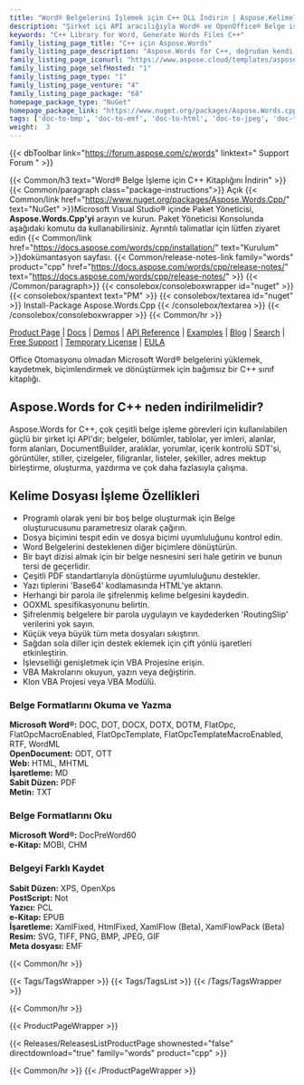 ```yaml
---
title: "Word® Belgelerini İşlemek için C++ DLL İndirin | Aspose.Kelimeler"
description: "Şirket içi API aracılığıyla Word® ve OpenOffice® Belge işleme görevlerini gerçekleştirmek için sınıf kitaplığını içeren C++ DLL'lerini indirin. Yükleyin, düzenleyin, oluşturun, yazdırın ve dönüştürün."
keywords: "C++ Library for Word, Generate Words Files C++"
family_listing_page_title: "C++ için Aspose.Words"
family_listing_page_description: "Aspose.Words for C++, doğrudan kendi C++ uygulamalarınız içinde, belge oluşturma ve işleme dahil olmak üzere çok çeşitli belge işleme görevlerini gerçekleştirmenizi sağlayan gelişmiş bir Word belge işleme kitaplığıdır."
family_listing_page_iconurl: "https://www.aspose.cloud/templates/aspose/App_Themes/V3/images/words/272x272/aspose_words-for-cpp.png"
family_listing_page_selfHosted: "1"
family_listing_page_type: "1"
family_listing_page_venture: "4"
family_listing_page_package: "68"
homepage_package_type: "NuGet"
homepage_package_link: "https://www.nuget.org/packages/Aspose.Words.cpp"
tags: ['doc-to-bmp', 'doc-to-emf', 'doc-to-html', 'doc-to-jpeg', 'doc-to-pdf', 'doc-to-png', 'doc-to-postscript', 'doc-to-ps', 'docx-to-epub', 'docx-to-gif', 'docx-to-html', 'docx-to-markdown', 'docx-to-md', 'docx-to-mhtml', 'docx-to-pcl', 'docx-to-pdf', 'word-to-bmp', 'word-to-emf', 'word-to-epub', 'word-to-gif', 'word-to-html', 'word-to-jpeg', 'word-to-markdown', 'word-to-md', 'word-to-mhtml', 'word-to-pcl', 'word-to-pdf', 'word-to-png', 'word-to-postscript', 'word-to-ps']
weight:  3
---
```


{{< dbToolbar link="https://forum.aspose.com/c/words" linktext=" Support Forum " >}}

{{< Common/h3 text="Word® Belge İşleme için C++ Kitaplığını İndirin"  >}}
{{< Common/paragraph class="package-instructions">}}
Açık
{{< Common/link href="https://www.nuget.org/packages/Aspose.Words.Cpp/" text="NuGet"  >}}Microsoft Visual Studio® içinde Paket Yöneticisi, <b>Aspose.Words.Cpp'yi</b> arayın ve kurun. Paket Yöneticisi Konsolunda aşağıdaki komutu da kullanabilirsiniz. Ayrıntılı talimatlar için lütfen ziyaret edin
{{< Common/link href="https://docs.aspose.com/words/cpp/installation/" text="Kurulum"  >}}dokümantasyon sayfası.
{{< Common/release-notes-link family="words" product="cpp" href="https://docs.aspose.com/words/cpp/release-notes/" text="https://docs.aspose.com/words/cpp/release-notes/"  >}}
{{< /Common/paragraph>}}
{{< consolebox/consoleboxwrapper id="nuget" >}}
       {{< consolebox/spantext text="PM" >}}
       {{< consolebox/textarea id="nuget" >}} Install-Package Aspose.Words.Cpp {{< /consolebox/textarea >}}
{{< /consolebox/consoleboxwrapper >}}
{{< Common/hr >}}

[Product Page](https://products.aspose.com/pdf/cpp/) | [Docs](https://docs.aspose.com/pdf/cpp/) | [Demos](https://products.aspose.app/pdf/family) | [API Reference](https://reference.aspose.com/pdf/cpp) | [Examples](https://github.com/aspose-pdf/Aspose.Pdf-for-C) | [Blog](https://blog.aspose.com/category/pdf/) | [Search](https://search.aspose.com/) | [Free Support](https://forum.aspose.com/c/pdf) | [Temporary License](https://purchase.aspose.com/temporary-license) | [EULA](https://about.aspose.com/legal/eula/)

Office Otomasyonu olmadan Microsoft Word® belgelerini yüklemek, kaydetmek, biçimlendirmek ve dönüştürmek için bağımsız bir C++ sınıf kitaplığı.

## Aspose.Words for C++ neden indirilmelidir?

Aspose.Words for C++, çok çeşitli belge işleme görevleri için kullanılabilen güçlü bir şirket içi API'dir; belgeler, bölümler, tablolar, yer imleri, alanlar, form alanları, DocumentBuilder, aralıklar, yorumlar, içerik kontrolü SDT'si, görüntüler, stiller, çizelgeler, filigranlar, listeler, şekiller, adres mektup birleştirme, oluşturma, yazdırma ve çok daha fazlasıyla çalışma.

## Kelime Dosyası İşleme Özellikleri

- Programlı olarak yeni bir boş belge oluşturmak için Belge oluşturucusunu parametresiz olarak çağırın.
- Dosya biçimini tespit edin ve dosya biçimi uyumluluğunu kontrol edin.
- Word Belgelerini desteklenen diğer biçimlere dönüştürün.
- Bir bayt dizisi almak için bir belge nesnesini seri hale getirin ve bunun tersi de geçerlidir.
- Çeşitli PDF standartlarıyla dönüştürme uyumluluğunu destekler.
- Yazı tiplerini 'Base64' kodlamasında HTML'ye aktarın.
- Herhangi bir parola ile şifrelenmiş kelime belgesini kaydedin.
- OOXML spesifikasyonunu belirtin.
- Şifrelenmiş belgelere bir parola uygulayın ve kaydederken 'RoutingSlip' verilerini yok sayın.
- Küçük veya büyük tüm meta dosyaları sıkıştırın.
- Sağdan sola diller için destek eklemek için çift yönlü işaretleri etkinleştirin.
- İşlevselliği genişletmek için VBA Projesine erişin.
- VBA Makrolarını okuyun, yazın veya değiştirin.
- Klon VBA Projesi veya VBA Modülü.

### Belge Formatlarını Okuma ve Yazma

**Microsoft Word®:** DOC, DOT, DOCX, DOTX, DOTM, FlatOpc, FlatOpcMacroEnabled, FlatOpcTemplate, FlatOpcTemplateMacroEnabled, RTF, WordML\
**OpenDocument:** ODT, OTT\
**Web:** HTML, MHTML\
**İşaretleme:** MD\
**Sabit Düzen:** PDF\
**Metin:** TXT

### Belge Formatlarını Oku

**Microsoft Word®:** DocPreWord60\
**e-Kitap:** MOBI, CHM

### Belgeyi Farklı Kaydet

**Sabit Düzen:** XPS, OpenXps\
**PostScript:** Not\
**Yazıcı:** PCL\
**e-Kitap:** EPUB\
**İşaretleme:** XamlFixed, HtmlFixed, XamlFlow (Beta), XamlFlowPack (Beta)\
**Resim:** SVG, TIFF, PNG, BMP, JPEG, GIF\
**Meta dosyası:** EMF

{{< Common/hr >}}

{{< Tags/TagsWrapper >}}
 {{< Tags/TagsList >}}
{{< /Tags/TagsWrapper >}}

{{< Common/hr >}}

{{< ProductPageWrapper >}}
<!-- ReleasesListProductPage-->
   {{< Releases/ReleasesListProductPage shownested="false"  directdownload="true" family="words" product="cpp" >}}
<!-- /ReleasesListProductPage-->
{{< Common/hr >}}
{{< /ProductPageWrapper >}}

